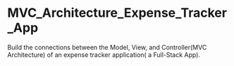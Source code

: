 # MVC_Architecture_Expense_Tracker_App
 Build the connections between the Model, View, and Controller(MVC Architecture) of an expense tracker application( a Full-Stack App).
